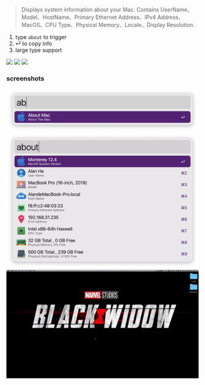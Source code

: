 > Displays system information about your Mac.
Contains UserName、Model、HostName、Primary Ethernet Address、IPv4 Address、MacOS、CPU Type、Physical Memory、Locale、Display Resolution.

1. type `about` to trigger
2. ⏎ to copy info
3. large type support



![](https://img.shields.io/badge/version-v1.8-green?style=for-the-badge)
[![](https://img.shields.io/badge/download-click-blue?style=for-the-badge)](https://github.com/alanhg/alfred-workflows/raw/master/about-mac/About%20Mac.alfredworkflow)
[![](https://img.shields.io/badge/plist-link-important?style=for-the-badge)](https://raw.githubusercontent.com/alanhg/alfred-workflows/master/about-mac/src/info.plist)



<!-- more -->

### screenshots
![](./screenshot1.png)
![](./screenshot2.png)
![](./screenshot.gif)
